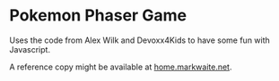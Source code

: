 # Pokemon Phaser Game

Uses the code from Alex Wilk and Devoxx4Kids to have some fun with Javascript.

A reference copy might be available at [home.markwaite.net](https://home.markwaite.net/~mwaite/pokemon-phaser/).
